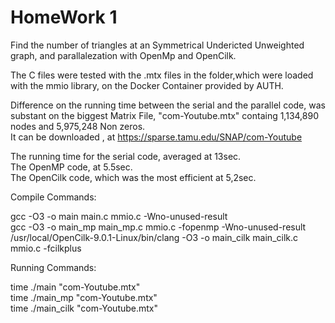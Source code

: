 # HomeWork 1
Find the number of triangles at an Symmetrical Undericted Unweighted graph, and parallalezation with OpenMp and OpenCilk.

The C files were tested with the .mtx files in the folder,which were loaded with the mmio library, on the Docker Container provided by AUTH.

Difference on the running time between the serial and the parallel code, was substant on the biggest Matrix File, "com-Youtube.mtx" containg 1,134,890 nodes and 5,975,248 Non zeros. <br />
It can be downloaded , at https://sparse.tamu.edu/SNAP/com-Youtube <br />

The running time for the serial code, averaged at 13sec. <br />
The OpenMP code, at 5.5sec. <br />
The OpenCilk code, which was the most efficient at 5,2sec. <br />


Compile Commands:

gcc -O3 -o main main.c mmio.c -Wno-unused-result <br />
gcc -O3 -o main_mp main_mp.c mmio.c -fopenmp -Wno-unused-result <br />
/usr/local/OpenCilk-9.0.1-Linux/bin/clang -O3 -o main_cilk main_cilk.c mmio.c -fcilkplus <br />

Running Commands:

time ./main "com-Youtube.mtx" <br />
time ./main_mp "com-Youtube.mtx" <br />
time ./main_cilk "com-Youtube.mtx" <br />

